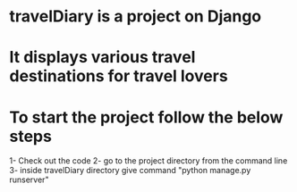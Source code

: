 # travelDiary is a project on Django
# It displays various travel destinations for travel lovers
# To start the project follow the below steps 
  1- Check out the code 
  2- go to the project directory from the command line
  3- inside travelDiary directory give command "python manage.py runserver"
